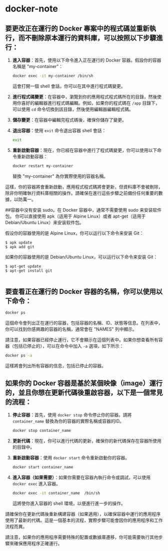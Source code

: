 # docker-note
## 要更改正在運行的 Docker 專案中的程式碼並重新執行，而不刪除原本運行的資料庫，可以按照以下步驟進行：

1. **進入容器**：首先，使用以下命令進入正在運行的 Docker 容器。假設你的容器名稱是 "my-container"：

    ```bash
    docker exec -it my-container /bin/sh
    ```

    這會打開一個 shell 會話，你可以在其中進行程式碼變更。

2. **進行程式碼變更**：在容器中，瀏覽到你的應用程式程式碼所在的目錄，然後使用你喜好的編輯器進行程式碼編輯。例如，如果你的程式碼在 `/app` 目錄下，可以使用 `cd` 命令切換到該目錄，然後使用編輯器編輯程式碼。

3. **儲存變更**：在容器中編輯完程式碼後，確保你儲存了變更。

4. **退出容器**：使用 `exit` 命令退出容器 shell 會話：

    ```bash
    exit
    ```

5. **重新啟動容器**：現在，你已經在容器中進行了程式碼變更，你可以使用以下命令重新啟動容器：

    ```bash
    docker restart my-container
    ```

    替換 "my-container" 為你實際使用的容器名稱。

這樣，你的容器將會重新啟動，應用程式程式碼將會更新，但資料庫不會被刪除，除非你明確執行資料庫相關的操作。請確保在進行這些步驟之前備份任何重要的數據，以防萬一。

##容器中没有安装 sudo。在 Docker 容器中，通常不需要使用 sudo 来安装软件包。
你可以直接使用 apk（适用于 Alpine Linux）或者 apt-get（适用于 Debian/Ubuntu Linux）来安装软件包。

假设你的容器使用的是 Alpine Linux，你可以运行以下命令来安装 Git：

```
$ apk update
$ apk add git

```

如果你的容器使用的是 Debian/Ubuntu Linux，可以运行以下命令来安装 Git：

```
$ apt-get update
$ apt-get install git


```


## 要查看正在運行的 Docker 容器的名稱，你可以使用以下命令：

```bash
docker ps
```

這個命令會列出正在運行的容器，包括容器的名稱、ID、狀態等信息。在列表中，你可以找到你感興趣的容器的名稱，通常會在 "NAMES" 列中顯示。

請注意，如果容器已經停止運行，它不會顯示在這個列表中。如果你想查看所有容器（包括已停止的），可以在命令中加入 `-a` 選項，如下所示：

```bash
docker ps -a
```

這樣將會列出所有容器的信息，包括已停止的容器。

## 如果你的 Docker 容器是基於某個映像（image）運行的，並且你想在更新代碼後重啟容器，以下是一個常見的流程：

1. **停止容器**：首先，使用 `docker stop` 命令停止你的容器。請將 `container_name` 替換為你的容器的實際名稱或容器的ID。

    ```bash
    docker stop container_name
    ```

2. **更新代碼**：現在，你可以進行代碼的更新，確保你的新代碼保存在容器所使用的目錄中。

3. **重新啟動容器**：使用 `docker start` 命令重新啟動你的容器。

    ```bash
    docker start container_name
    ```

4. **進入容器（如果需要）**：如果你需要在容器內執行命令或調試，可以使用 `docker exec` 進入容器。

    ```bash
    docker exec -it container_name  /bin/sh
    ```

   這將使你進入容器的 shell 環境，以便進行進一步的操作。

請確保你在更新代碼後重新構建容器（如果適用），以確保容器中運行的應用程序使用了最新的代碼。這是一個基本的流程，實際步驟可能會因你的應用程序和工作流程而異。

請注意，如果你的應用程序需要特殊的配置或數據庫遷移，你可能需要執行其他步驟來確保應用程序正確運行。
